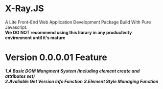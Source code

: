 # X-Ray.JS
A Lite Front-End Web Application Development Package Build With Pure Javascript.  
**We DO NOT recommend using this library in any productivity environment until it's mature**  
# Version 0.0.0.01 Feature  
***1.A Basic DOM Mangment System (including element create and attributes set)***  
***2.Avaliable Get Version Info Function***
***3.Element Style Managing Function***
